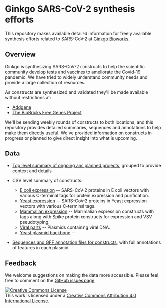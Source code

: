 # Ginkgo SARS-CoV-2 synthesis efforts

This repository makes available detailed information for freely available
synthesis efforts related to SARS-CoV-2 at [Ginkgo Bioworks](https://www.ginkgobioworks.com/).

## Overview

Ginkgo is synthesizing SARS-CoV-2 constructs to help the scientific community
develop tests and vaccines to ameliorate the Covid-19 pandemic. We have tried to
widely understand community needs and provide a large collection of resources.

As constructs are synthesized and validated they'll be made available
without restrictions at:

- [Addgene](https://www.addgene.org/Ginkgo_Bioworks/)
- [The BioBricks Free Genes Project](https://biobricks.org/freegenes/)

We'll be sending weekly rounds of constructs to both locations, and this
repository provides detailed summaries, sequences and annotations to help make
them directly useful. We've provided information on constructs in progress or
planned to give direct insight into what is upcoming.

## Data

- [Top level summary of ongoing and planned projects](./summary/ginkgo-covid-summary.csv),
  grouped to provide context and details

- CSV level summary of constructs:
  - [E coli expression](./summary/ginkgo-covid-e-coli-expression.csv) --
    SARS-CoV-2 proteins in E coli vectors with various C-terminal tags for
    protein expression and purification.
  - [Yeast expression](./summary/ginkgo-covid-yeast-expression.csv) --
    SARS-CoV-2 proteins in Yeast expression vectors with various C-terminal
    tags.
  - [Mammalian expression](./summary/ginkgo-covid-mammalian-expression.csv) --
    Mammalian expression constructs with tags along with Spike protein
    constructs for expression and VSV pseudotyping.
  - [Viral parts](./summary/ginkgo-covid-viral-parts.csv) -- Plasmids containing
    viral DNA.
  - [Yeast plasmid backbone](./summary/ginkgo-covid-yeast-backbone.csv) -- 

- [Sequences and GFF annotation files for constructs](./sequences), with full
  annotations of features in each plasmid

## Feedback

We welcome suggestions on making the data more accessible. Please feel free to
comment on the [GitHub issues page](https://github.com/ginkgobioworks/sars-cov-2-synthesis/issues)

<a rel="license" href="http://creativecommons.org/licenses/by/4.0/"><img
alt="Creative Commons License" style="border-width:0"
src="https://i.creativecommons.org/l/by/4.0/88x31.png" /></a><br />This work is
licensed under a <a rel="license"
href="http://creativecommons.org/licenses/by/4.0/">Creative Commons Attribution
4.0 International License</a>.
